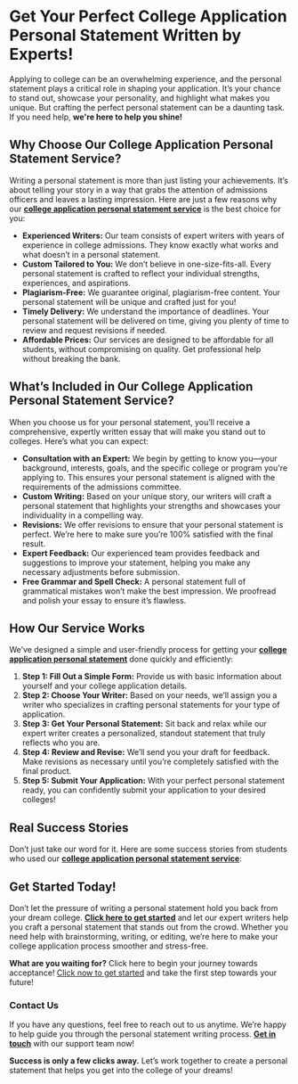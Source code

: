 # Get Your Perfect College Application Personal Statement Written by Experts!

Applying to college can be an overwhelming experience, and the personal statement plays a critical role in shaping your application. It’s your chance to stand out, showcase your personality, and highlight what makes you unique. But crafting the perfect personal statement can be a daunting task. If you need help, **we're here to help you shine!**

## Why Choose Our College Application Personal Statement Service?

Writing a personal statement is more than just listing your achievements. It’s about telling your story in a way that grabs the attention of admissions officers and leaves a lasting impression. Here are just a few reasons why our [**college application personal statement service**](https://tinyurl.com/topessay?keyword=college+application+personal+statements) is the best choice for you:

- **Experienced Writers:** Our team consists of expert writers with years of experience in college admissions. They know exactly what works and what doesn’t in a personal statement.
- **Custom Tailored to You:** We don’t believe in one-size-fits-all. Every personal statement is crafted to reflect your individual strengths, experiences, and aspirations.
- **Plagiarism-Free:** We guarantee original, plagiarism-free content. Your personal statement will be unique and crafted just for you!
- **Timely Delivery:** We understand the importance of deadlines. Your personal statement will be delivered on time, giving you plenty of time to review and request revisions if needed.
- **Affordable Prices:** Our services are designed to be affordable for all students, without compromising on quality. Get professional help without breaking the bank.

## What’s Included in Our College Application Personal Statement Service?

When you choose us for your personal statement, you’ll receive a comprehensive, expertly written essay that will make you stand out to colleges. Here’s what you can expect:

- **Consultation with an Expert:** We begin by getting to know you—your background, interests, goals, and the specific college or program you're applying to. This ensures your personal statement is aligned with the requirements of the admissions committee.
- **Custom Writing:** Based on your unique story, our writers will craft a personal statement that highlights your strengths and showcases your individuality in a compelling way.
- **Revisions:** We offer revisions to ensure that your personal statement is perfect. We’re here to make sure you’re 100% satisfied with the final result.
- **Expert Feedback:** Our experienced team provides feedback and suggestions to improve your statement, helping you make any necessary adjustments before submission.
- **Free Grammar and Spell Check:** A personal statement full of grammatical mistakes won’t make the best impression. We proofread and polish your essay to ensure it’s flawless.

## How Our Service Works

We’ve designed a simple and user-friendly process for getting your [**college application personal statement**](https://tinyurl.com/topessay?keyword=college+application+personal+statements) done quickly and efficiently:

1. **Step 1: Fill Out a Simple Form:** Provide us with basic information about yourself and your college application details.
2. **Step 2: Choose Your Writer:** Based on your needs, we’ll assign you a writer who specializes in crafting personal statements for your type of application.
3. **Step 3: Get Your Personal Statement:** Sit back and relax while our expert writer creates a personalized, standout statement that truly reflects who you are.
4. **Step 4: Review and Revise:** We’ll send you your draft for feedback. Make revisions as necessary until you’re completely satisfied with the final product.
5. **Step 5: Submit Your Application:** With your perfect personal statement ready, you can confidently submit your application to your desired colleges!

## Real Success Stories

Don’t just take our word for it. Here are some success stories from students who used our [**college application personal statement service**](https://tinyurl.com/topessay?keyword=college+application+personal+statements):

## Get Started Today!

Don’t let the pressure of writing a personal statement hold you back from your dream college. [**Click here to get started**](https://tinyurl.com/topessay?keyword=college+application+personal+statements) and let our expert writers help you craft a personal statement that stands out from the crowd. Whether you need help with brainstorming, writing, or editing, we’re here to make your college application process smoother and stress-free.

**What are you waiting for?** Click here to begin your journey towards acceptance! [Click now to get started](https://tinyurl.com/topessay?keyword=college+application+personal+statements) and take the first step towards your future!

### Contact Us

If you have any questions, feel free to reach out to us anytime. We’re happy to help guide you through the personal statement writing process. [**Get in touch**](https://tinyurl.com/topessay?keyword=college+application+personal+statements) with our support team now!

**Success is only a few clicks away.** Let’s work together to create a personal statement that helps you get into the college of your dreams!
